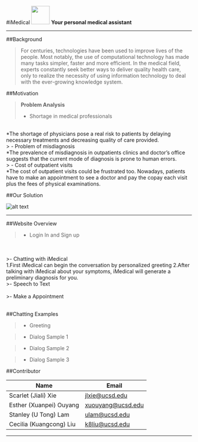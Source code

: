 #iMedical
<img src="https://github.com/mikokitty/iMed/raw/master/WebContent/fonts/icon-fonts/iMed_icon.jpg" width="50" height="50"> **Your personal medical assistant**

-----------------
##Background

>For centuries, technologies have been used to improve lives of the people. Most notably, the use of computational technology has made many tasks simpler, faster and more efficient. In the medical field, experts constantly seek better ways to deliver quality health care, only to realize the necessity of using information technology to deal with the ever-growing knowledge system.


##Motivation
> **Problem Analysis**
> 
> - Shortage in medical professionals
<br>
  *The shortage of physicians pose a real risk to patients by delaying necessary treatments and decreasing quality of care provided.   
<br/>
> - Problem of misdiagnosis
<br>
  *The prevalence of misdiagnosis in outpatients clinics and doctor’s office suggests that the current mode of diagnosis is prone to human errors.
<br/>
> - Cost of outpatient visits
<br>
  *The cost of outpatient visits could be frustrated too. Nowadays, patients have to make an appointment to see a doctor and pay the copay each visit plus the fees of physical examinations.
<br/>

##Our Solution


![alt text](https://github.com/mikokitty/iMed/raw/master/flowchart.png)


-----------------

##Website Overview


>- Login In and Sign up
<br>
<br/>
>- Chatting with iMedical 
<br>
  1.First iMedical can begin the conversation by personalized greeting
  2.After talking with iMedical about your symptoms, iMedical will generate a preliminary diagnosis for you.
<br/>
>- Speech to Text 
<br>
<br/>
>- Make a Appointment
<br>
<br/>



##Chatting Examples

>- Greeting

>- Dialog Sample 1

>- Dialog Sample 2

>- Dialog Sample 3



##Contributor

Name      | Email
--------- | ---
Scarlet (Jiali) Xie | jlxie@ucsd.edu
Esther (Xuanpei) Ouyang | xuouyang@ucsd.edu
Stanley (U Tong) Lam | ulam@ucsd.edu
Cecilia (Kuangcong) Liu  | k8liu@ucsd.edu


-----------------


